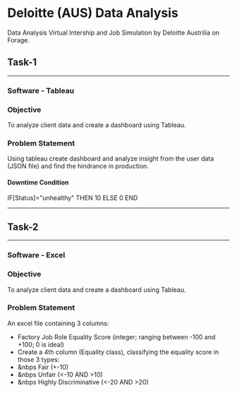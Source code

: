 # Deloitte (AUS) Data Analysis
Data Analysis Virtual Intership and Job Simulation by Deloitte Austrilia on Forage. 

## Task-1
---
### Software - Tableau 

### Objective 
To analyze client data and create a dashboard using Tableau.

### Problem Statement
Using tableau create dashboard and analyze insight from the user data (JSON file) and find the hindrance in production.

#### Downtime Condition
IF[Status]="unhealthy" THEN 10 ELSE 0 END

---
## Task-2
---
### Software - Excel 

### Objective 
To analyze client data and create a dashboard using Tableau.

### Problem Statement
An excel file containing 3 columns:
- Factory Job Role Equality Score (integer; ranging between -100 and +100; 0 is ideal)
- Create a 4th column (Equality class), classifying the equality score in those 3 types:
- &nbps Fair (+-10)
- &nbps Unfair (<-10 AND >10)
- &nbps Highly Discriminative (<-20 AND >20)
